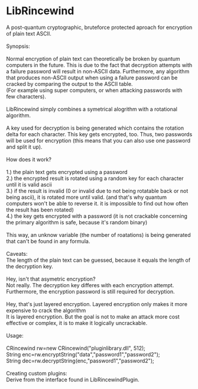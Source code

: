 # LibRincewind

A post-quantum cryptographic, bruteforce protected aproach for encryption of plain text ASCII.<br>
<br>
Synopsis:<br>
<br>
Normal encryption of plain text can theoretically be broken by quantum computers in the future. This is due to the fact that decryption attempts with a failure password will result in non-ASCII data. Furthermore, any algorithm that produces non-ASCII output when using a failure password can be cracked by comparing the output to the ASCII table. <br>(For example using super computers, or when attacking passwords with few characters).<br>
<br>
LibRincewind simply combines a symetrical alogrithm with a rotational algorithm.<br>
<br>
A key used for decryption is being generated which contains the rotation delta for each character. This key gets encrypted, too.
Thus, two passwords will be used for encryption (this means that you can also use one password and split it up).<br>
<br>
How does it work?<br>
<br>
1.) the plain text gets encrypted using a password<br>
2.) the encrypted result is rotated using a random key for each character until it is valid ascii<br>
3.) if the result is invalid (0 or invalid due to not being rotatable back or not being ascii), it is rotated more until valid. (and that's why quantum computers won't be able to reverse it. it is impossible to find out how often the result has been rotated)<br>
4.) the key gets encrypted with a password (it is not crackable concerning the primary algorithm is safe, because it's random binary)<br>
<br>
This way, an unknow variable (the number of roatations) is being generated that can't be found in any formula.<br><br>
Caveats:<br>
The length of the plain text can be guessed, because it equals the length of the decryption key.<br>
<br>
Hey, isn't that asymetric encryption?<br>
Not really. The decryption key differes with each encryption attempt. Furthermore, the encryption password is still required for decryption.<br>
<br>
Hey, that's just layered encryption. Layered encryption only makes it more expensive to crack the algorithm<br>
It is layered encryption. But the goal is not to make an attack more cost effective or complex, it is to make it logically uncrackable.<br>
<br>
Usage:<br>
<br>
CRincewind rw=new CRincewind("pluginlibrary.dll", 512);<br>
String enc=rw.encryptString("data","password1","password2");<br>
String dec=rw.decryptString(enc,"password1","password2");<br>
<br>
Creating custom plugins:<br>
Derive from the interface found in LibRincewindPlugin.
